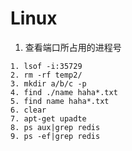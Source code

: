 # Linux

1. 查看端口所占用的进程号
```
1. lsof -i:35729
2. rm -rf temp2/
3. mkdir a/b/c -p
4. find ./name haha*.txt
5. find name haha*.txt
6. clear
7. apt-get upadte
8. ps aux|grep redis
9. ps -ef|grep redis

```